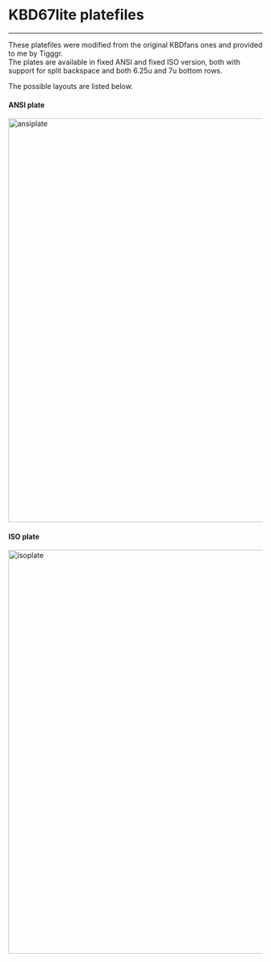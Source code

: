 # KBD67lite platefiles

---

These platefiles were modified from the original KBDfans ones and provided to me by Tigggr.  
The plates are available in fixed ANSI and fixed ISO version, both with support for split backspace and both 6.25u and 7u bottom rows.

The possible layouts are listed below.

#### ANSI plate
<img src="https://i.imgur.com/8ywz6it.png" alt="ansiplate" width="800"/>

#### ISO plate
<img src="https://i.imgur.com/8HMaZwU.png" alt="isoplate" width="800"/>

